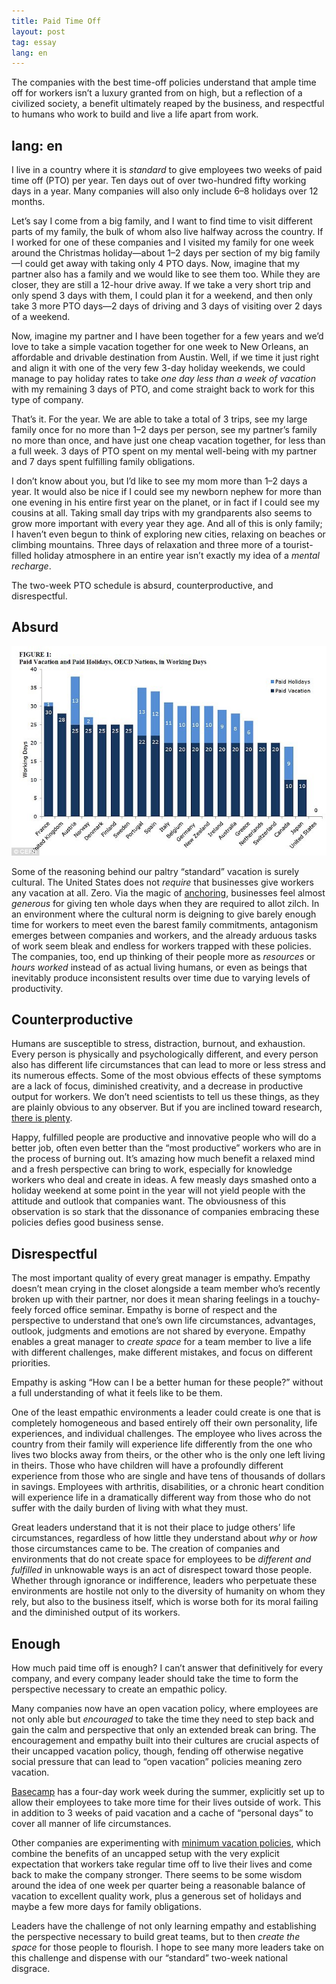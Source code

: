 ```yaml
---
title: Paid Time Off
layout: post
tag: essay
lang: en
---
```


The companies with the best time-off policies understand that ample time off for
workers isn’t a luxury granted from on high, but a reflection of a civilized
society, a benefit ultimately reaped by the business, and respectful to humans
who work to build and live a life apart from work.

lang: en
---

I live in a country where it is _standard_ to give employees two weeks of paid
time off (PTO) per year. Ten days out of over two-hundred fifty working days in
a year. Many companies will also only include 6–8 holidays over 12 months.

Let’s say I come from a big family, and I want to find time to visit different
parts of my family, the bulk of whom also live halfway across the country. If I
worked for one of these companies and I visited my family for one week around
the Christmas holiday—about 1–2 days per section of my big family—I could get
away with taking only 4 PTO days. Now, imagine that my partner also has a family
and we would like to see them too. While they are closer, they are still a
12-hour drive away. If we take a very short trip and only spend 3 days with
them, I could plan it for a weekend, and then only take 3 more PTO days—2 days
of driving and 3 days of visiting over 2 days of a weekend.

Now, imagine my partner and I have been together for a few years and we’d love
to take a simple vacation together for one week to New Orleans, an affordable
and drivable destination from Austin. Well, if we time it just right and align
it with one of the very few 3-day holiday weekends, we could manage to pay
holiday rates to take _one day less than a week of vacation_ with my remaining 3
days of PTO, and come straight back to work for this type of company.

That’s it. For the year. We are able to take a total of 3 trips, see my large
family once for no more than 1–2 days per person, see my partner’s family no
more than once, and have just one cheap vacation together, for less than a full
week. 3 days of PTO spent on my mental well-being with my partner and 7 days
spent fulfilling family obligations.

I don’t know about you, but I’d like to see my mom more than 1–2 days a year. It
would also be nice if I could see my newborn nephew for more than one evening in
his entire first year on the planet, or in fact if I could see my cousins at
all. Taking small day trips with my grandparents also seems to grow more
important with every year they age. And all of this is only family; I haven’t
even begun to think of exploring new cities, relaxing on beaches or climbing
mountains. Three days of relaxation and three more of a tourist-filled holiday
atmosphere in an entire year isn’t exactly my idea of a _mental recharge_.

The two-week PTO schedule is absurd, counterproductive, and disrespectful.

## Absurd
[![Paid vacations and Paid holidays, OECD nations][1]][2]

Some of the reasoning behind our paltry “standard” vacation is surely cultural.
The United States does not _require_ that businesses give workers any vacation
at all. Zero. Via the magic of [anchoring][3], businesses feel almost _generous_
for giving ten whole days when they are required to allot zilch. In an
environment where the cultural norm is deigning to give barely enough time for
workers to meet even the barest family commitments, antagonism emerges between
companies and workers, and the already arduous tasks of work seem bleak and
endless for workers trapped with these policies. The companies, too, end up
thinking of their people more as _resources_ or _hours worked_ instead of as
actual living humans, or even as beings that inevitably produce inconsistent
results over time due to varying levels of productivity.

## Counterproductive
Humans are susceptible to stress, distraction, burnout, and exhaustion. Every
person is physically and psychologically different, and every person also has
different life circumstances that can lead to more or less stress and its
numerous effects. Some of the most obvious effects of these symptoms are a lack
of focus, diminished creativity, and a decrease in productive output for
workers. We don’t need scientists to tell us these things, as they are plainly
obvious to any observer. But if you are inclined toward research, [there is
plenty][4].

Happy, fulfilled people are productive and innovative people who will do a
better job, often even better than the “most productive” workers who are in the
process of burning out. It’s amazing how much benefit a relaxed mind and a fresh
perspective can bring to work, especially for knowledge workers who deal and
create in ideas. A few measly days smashed onto a holiday weekend at some point
in the year will not yield people with the attitude and outlook that companies
want. The obviousness of this observation is so stark that the dissonance of
companies embracing these policies defies good business sense.

## Disrespectful
The most important quality of every great manager is empathy. Empathy doesn’t
mean crying in the closet alongside a team member who’s recently broken up with
their partner, nor does it mean sharing feelings in a touchy-feely forced office
seminar. Empathy is borne of respect and the perspective to understand that
one’s own life circumstances, advantages, outlook, judgments and emotions are
not shared by everyone. Empathy enables a great manager to _create space_ for a
team member to live a life with different challenges, make different mistakes,
and focus on different priorities.

Empathy is asking “How can I be a better human for these people?” without a full
understanding of what it feels like to be them.

One of the least empathic environments a leader could create is one that is
completely homogeneous and based entirely off their own personality, life
experiences, and individual challenges. The employee who lives across the
country from their family will experience life differently from the one who
lives two blocks away from theirs, or the other who is the only one left living
in theirs. Those who have children will have a profoundly different experience
from those who are single and have tens of thousands of dollars in savings.
Employees with arthritis, disabilities, or a chronic heart condition will
experience life in a dramatically different way from those who do not suffer
with the daily burden of living with what they must.

Great leaders understand that it is not their place to judge others’ life
circumstances, regardless of how little they understand about _why_ or _how_
those circumstances came to be. The creation of companies and environments that
do not create space for employees to be _different and fulfilled_ in unknowable
ways is an act of disrespect toward those people. Whether through ignorance or
indifference, leaders who perpetuate these environments are hostile not only to
the diversity of humanity on whom they rely, but also to the business itself,
which is worse both for its moral failing and the diminished output of its
workers.

## Enough
How much paid time off is enough? I can’t answer that definitively for every
company, and every company leader should take the time to form the perspective
necessary to create an empathic policy.

Many companies now have an open vacation policy, where employees are not only
able but _encouraged_ to take the time they need to step back and gain the calm
and perspective that only an extended break can bring. The encouragement and
empathy built into their cultures are crucial aspects of their uncapped vacation
policy, though, fending off otherwise negative social pressure that can lead to
“open vacation” policies meaning zero vacation.

[Basecamp][5] has a four-day work week during the summer, explicitly set up to
allow their employees to take more time for their lives outside of work. This in
addition to 3 weeks of paid vacation and a cache of “personal days” to cover all
manner of life circumstances.

Other companies are experimenting with [minimum vacation policies][6], which
combine the benefits of an uncapped setup with the very explicit expectation
that workers take regular time off to live their lives and come back to make the
company stronger. There seems to be some wisdom around the idea of one week per
quarter being a reasonable balance of vacation to excellent quality work, plus a
generous set of holidays and maybe a few more days for family obligations.

Leaders have the challenge of not only learning empathy and establishing the
perspective necessary to build great teams, but to then _create the space_ for
those people to flourish. I hope to see many more leaders take on this challenge
and dispense with our “standard” two-week national disgrace.

 [1]: /img/pto-01.jpg
 [2]: https://www.dailymail.co.uk/news/article-2730947/Americans-paid-vacation-time-world-countries-enjoy-FORTY-days-year.html
 [3]: https://en.wikipedia.org/wiki/Anchoring
 [4]: https://hbr.org/2009/10/making-time-off-predictable-and-required
 [5]: https://m.signalvnoise.com/employee-benefits-at-basecamp-d2d46fd06c58
 [6]: https://medium.com/@cameronmoll/the-minimum-vacation-policy-15f6c3b922f#.kd1fa6thf
